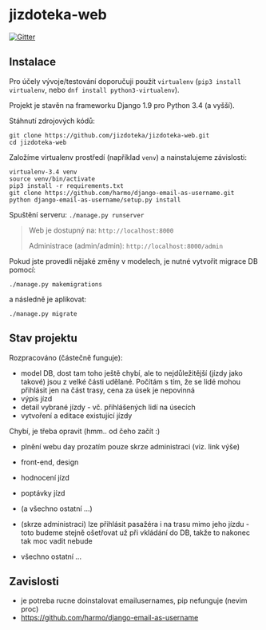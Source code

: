 # jizdoteka-web

[![Gitter](https://badges.gitter.im/jizdoteka/general.svg)](https://gitter.im/jizdoteka/general?utm_source=badge&utm_medium=badge&utm_campaign=pr-badge&utm_content=badge)

## Instalace

Pro účely vývoje/testování doporučuji použít `virtualenv` (`pip3 install virtualenv`, nebo `dnf install python3-virtualenv`).

Projekt je stavěn na frameworku Django 1.9 pro Python 3.4 (a vyšší).

Stáhnutí zdrojových kódů:
```
git clone https://github.com/jizdoteka/jizdoteka-web.git
cd jizdoteka-web
```

Založíme virtualenv prostředí (například `venv`) a nainstalujeme závislosti:
```
virtualenv-3.4 venv
source venv/bin/activate
pip3 install -r requirements.txt
git clone https://github.com/harmo/django-email-as-username.git
python django-email-as-username/setup.py install
```

Spuštění serveru: `./manage.py runserver`

> Web je dostupný na: `http://localhost:8000`
>
> Administrace (admin/admin): `http://localhost:8000/admin`

Pokud jste provedli nějaké změny v modelech, je nutné vytvořit migrace DB pomocí:
```
./manage.py makemigrations
```
a následně je aplikovat:
```
./manage.py migrate
```

## Stav projektu
Rozpracováno (částečně funguje):
 * model DB, dost tam toho ještě chybí, ale to nejdůležitější (jízdy jako takové) jsou z velké části udělané. Počítám s tím, že se lidé mohou přihlásit jen na část trasy, cena za úsek je nepovinná
 * výpis jízd
 * detail vybrané jízdy - vč. přihlášených lidí na úsecích
 * vytvoření a editace existující jízdy

Chybí, je třeba opravit (hmm.. od čeho začít :)
 * plnění webu day prozatím pouze skrze administraci (viz. link výše)

 * front-end, design
 * hodnocení jízd
 * poptávky jízd
 * (a všechno ostatní ...)

 * (skrze administraci) lze přihlásit pasažéra i na trasu mimo jeho jízdu - toto budeme stejně ošetřovat už při vkládání do DB, takže to nakonec tak moc vadit nebude
 * všechno ostatní ...

## Zavislosti
 * je potreba rucne doinstalovat emailusernames, pip nefunguje (nevim proc)
 * https://github.com/harmo/django-email-as-username
